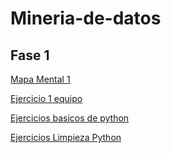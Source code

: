 # Mineria-de-datos

## Fase 1
[Mapa Mental 1](https://github.com/Andreschpena/Mineria-de-datos/blob/main/MapaMental_1_1941534.pdf)

[Ejercicio 1 equipo](https://github.com/Andreschpena/Mineria-de-datos/blob/main/Ej1_BasesDatos_Equipo_6.pdf)

[Ejercicios basicos de python](https://github.com/Andreschpena/Mineria-de-datos/blob/main/Tarea%201%20(1).ipynb)

[Ejercicios Limpieza Python](https://github.com/Emilio741/Mineria-de-Datos/blob/main/Ej_Limpieza_Equipo6.ipynb)
